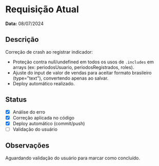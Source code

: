 # Requisição Atual

**Data:** 08/07/2024

## Descrição
Correção de crash ao registrar indicador:
- Proteção contra null/undefined em todos os usos de `.includes` em arrays (ex: periodosUsuario, periodosRegistrados, roles).
- Ajuste do input de valor de vendas para aceitar formato brasileiro (type="text"), convertendo apenas ao salvar.
- Deploy automático realizado.

## Status
- [x] Análise do erro
- [x] Correção aplicada no código
- [x] Deploy automático (commit/push)
- [ ] Validação do usuário

## Observações
Aguardando validação do usuário para marcar como concluído. 